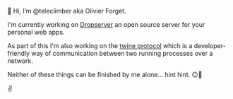 👋 Hi, I’m @teleclimber aka Olivier Forget.

I'm currently working on [Dropserver](https://github.com/teleclimber/Dropserver) an open source server for your personal web apps.

As part of this I'm also working on the [twine protocol](https://github.com/teleclimber/twine-protocol) which is a developer-friendly way of communication between two running processes over a network.

Neither of these things can be finished by me alone... hint hint. 😉😬

✌️
